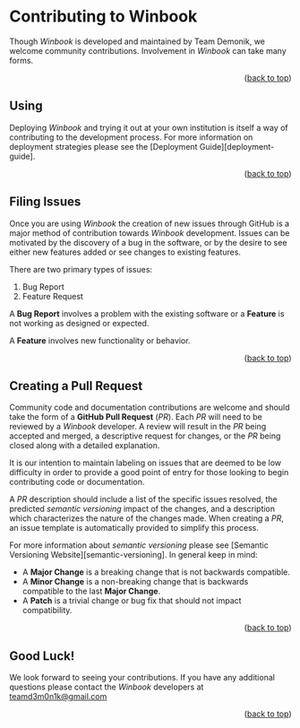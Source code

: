 <a name="readme-top"></a>
# Contributing to Winbook

Though *Winbook* is developed and maintained by Team Demonik, we welcome community contributions.
Involvement in *Winbook* can take many forms.

<div align="right">(<a href="#readme-top">back to top</a>)</div>


## Using

Deploying *Winbook* and trying it out at your own institution is itself a way of contributing to the development process.
For more information on deployment strategies please see the [Deployment Guide][deployment-guide].

<div align="right">(<a href="#readme-top">back to top</a>)</div>


## Filing Issues

Once you are using *Winbook* the creation of new issues through GitHub is a major method of contribution towards *Winbook* development.
Issues can be motivated by the discovery of a bug in the software, or by the desire to see either new features added or see changes to existing features.

There are two primary types of issues:
1. Bug Report
2. Feature Request

A **Bug Report** involves a problem with the existing software or a **Feature** is not working as designed or expected.

A **Feature** involves new functionality or behavior.

<div align="right">(<a href="#readme-top">back to top</a>)</div>


## Creating a Pull Request

Community code and documentation contributions are welcome and should take the form of a **GitHub Pull Request** (*PR*).
Each *PR* will need to be reviewed by a *Winbook* developer.
A review will result in the *PR* being accepted and merged, a descriptive request for changes, or the *PR* being closed along with a detailed explanation.

It is our intention to maintain labeling on issues that are deemed to be low difficulty in order to provide a good point of entry for those looking to begin contributing code or documentation.

A *PR* description should include a list of the specific issues resolved, the predicted *semantic versioning* impact of the changes, and a description which characterizes the nature of the changes made.
When creating a *PR*, an issue template is automatically provided to simplify this process.

For more information about *semantic versioning* please see [Semantic Versioning Website][semantic-versioning].
In general keep in mind:

- A **Major Change** is a breaking change that is not backwards compatible.
- A **Minor Change** is a non-breaking change that is backwards compatible to the last **Major Change**.
- A **Patch** is a trivial change or bug fix that should not impact compatibility.

<div align="right">(<a href="#readme-top">back to top</a>)</div>


## Good Luck!

We look forward to seeing your contributions.
If you have any additional questions please contact the *Winbook* developers at teamd3m0n1k@gmail.com

<div align="right">(<a href="#readme-top">back to top</a>)</div>